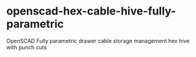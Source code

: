 # openscad-hex-cable-hive-fully-parametric
OpenSCAD Fully parametric drawer cable storage management hex hive with punch cuts
